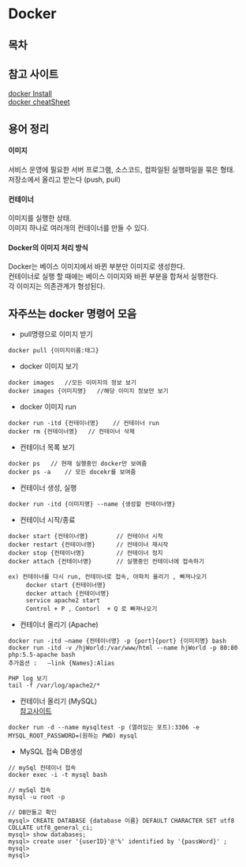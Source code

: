 # Docker

## 목차

## 참고 사이트

[docker Install](http://blog.nacyot.com/articles/2014-01-27-easy-deploy-with-docker/) <br>
[docker cheatSheet](https://gist.github.com/nacyot/8366310)

## 용어 정리
#### 이미지

서비스 운영에 필요한 서버 프로그램, 소스코드, 컴파일된 실행파일을 묶은 형태. <br>
저장소에서 올리고 받는다 (push, pull)

#### 컨테이너

이미지를 실행한 상태. <br>
이미지 하나로 여러개의 컨테이너를 만들 수 있다.

#### Docker의 이미지 처리 방식

Docker는 베이스 이미지에서 바뀐 부분만 이미지로 생성한다. <br>
컨테이너로 실행 할 때에는 베이스 이미지와 바뀐 부분을 합쳐서 실행한다. <br>
각 이미지는 의존관계가 형성된다. <br>

## 자주쓰는 docker 명령어 모음

- pull명령으로 이미지 받기

``` 
docker pull {이미지이름:태그}
```

- docker 이미지 보기
``` 
docker images   //모든 이미지의 정보 보기
docker images {이미지명}   //해당 이미지 정보만 보기
```

- docker 이미지 run
```
docker run -itd {컨테이너명}    // 컨테이너 run
docker rm {컨테이너명}   // 컨테이너 삭제
```

- 컨테이너 목록 보기
```
docker ps   // 현재 실행중인 docker만 보여줌
docker ps -a    // 모든 docekr를 보여줌
```

- 컨테이너 생성, 실행
```
docker run -itd {이미지명} --name {생성할 컨테이너명}
```

- 컨테이너 시작/종료
```
docker start {컨테이너명}        // 컨테이너 시작
docker restart {컨테이너명}      // 컨테이너 재시작
docker stop {컨테이너명}         // 컨테이너 정지
docker attach {컨테이너명}       // 실행중인 컨테이너에 접속하기

ex) 컨테이너를 다시 run, 컨테이너로 접속, 아파치 올리기 , 빠져나오기
     docker start {컨테이너명}
     docker attach {컨테이너명}
     service apache2 start
     Control + P , Contorl  + Q 로 빠져나오기
```

- 컨테이너 올리기 (Apache)
```
docker run -itd —name {컨테이너명} -p {port}{port} {이미지명} bash
docker run -itd -v /hjWorld:/var/www/html --name hjWorld -p 80:80 php:5.5-apache bash
추가옵션 :   —link {Names}:Alias

PHP log 보기
tail -f /var/log/apache2/*
```

- 컨테이너 올리기 (MySQL)  
[참고사이트](http://blog.naver.com/PostView.nhn?blogId=alice_k106&logNo=220347048673)
```
docker run -d --name mysqltest -p (열려있는 포트):3306 -e MYSQL_ROOT_PASSWORD=(원하는 PWD) mysql
```
- MySQL 접속 DB생성

```
// mySql 컨테이너 접속
docker exec -i -t mysql bash

// mySql 접속
mysql -u root -p

// DB만들고 확인
mysql> CREATE DATABASE {database 이름} DEFAULT CHARACTER SET utf8 COLLATE utf8_general_ci;
mysql> show databases;
mysql> create user '{userID}'@'%' identified by '{passWord}' ;
mysql>
mysql>



```    













